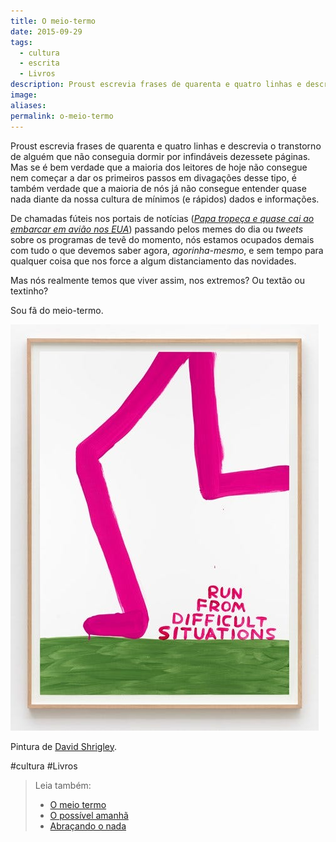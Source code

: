 ```yaml
---
title: O meio-termo
date: 2015-09-29
tags:
  - cultura
  - escrita
  - Livros
description: Proust escrevia frases de quarenta e quatro linhas e descrevia o transtorno de alguém que não conseguia dormir por infindáveis dezessete…
image: 
aliases:
permalink: o-meio-termo
---
```

Proust escrevia frases de quarenta e quatro linhas e descrevia o transtorno de alguém que não conseguia dormir por infindáveis dezessete páginas. Mas se é bem verdade que a maioria dos leitores de hoje não consegue nem começar a dar os primeiros passos em divagações desse tipo, é também verdade que a maioria de nós já não consegue entender quase nada diante da nossa cultura de mínimos (e rápidos) dados e informações.

De chamadas fúteis nos portais de notícias ([_Papa tropeça e quase cai ao embarcar em avião nos EUA_](http://ultimosegundo.ig.com.br/mundo/2015-09-26/papa-tropeca-e-quase-cai-ao-embarcar-em-aviao-nos-estados-unidos.html)) passando pelos memes do dia ou _tweets_ sobre os programas de tevê do momento, nós estamos ocupados demais com tudo o que devemos saber agora, _agorinha-mesmo_, e sem tempo para qualquer coisa que nos force a algum distanciamento das novidades.

Mas nós realmente temos que viver assim, nos extremos? Ou textão ou textinho?

Sou fã do meio-termo.

<img src="/assets/img/o-meio-termo-medium.jpeg">

Pintura de [David Shrigley](http://blog.ocula.com/post/150113355609/david-shrigley-untitled-run-from-difficult).


#cultura #Livros

> Leia também:
> - <a href="/o-meio-termo">O meio termo</a>
> - <a href="/o-possivel-amanha">O possível amanhã</a>
> - <a href="/abracando-o-nada">Abraçando o nada</a>
